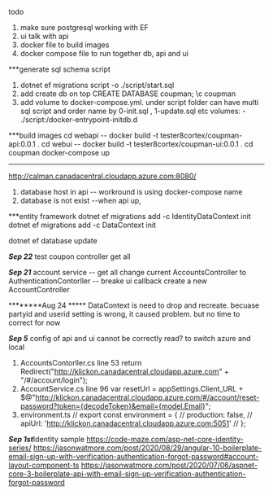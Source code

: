 todo 
1. make sure postgresql working with EF
2. ui talk with api
3. docker file to build images
4. docker compose file to run together db, api and ui   

***generate sql schema script 
1. dotnet ef migrations script -o ./script/start.sql
2. add create db on top
    CREATE DATABASE coupman; 
    \c coupman
3.  add volume to docker-compose.yml. under script folder can have multi sql script and order name by 0-init.sql , 1-update.sql etc 
    volumes:
        - ./script:/docker-entrypoint-initdb.d

***build images
cd webapi -- docker build -t tester8cortex/coupman-api:0.0.1 .
cd webui -- docker build -t tester8cortex/coupman-ui:0.0.1 .
cd coupman docker-compose up

*** 
http://calman.canadacentral.cloudapp.azure.com:8080/

1. database host in api -- workround is using docker-compose name
2. database is not exist --when api up,


***entity framework 
dotnet ef migrations add -c IdentityDataContext init
dotnet ef migrations add -c DataContext init

dotnet ef database update

***Sep 22***
test coupon controller get all

***Sep 21***
account service -- get all
change current AccountsController to AuthenticationContorller -- breake ui callback
create a new AccountController

********Aug 24 *****
DataContext is need to drop and recreate. becuase partyid and userid setting is wrong, it caused problem. but no time to correct for now

***Sep 5***
config of api and ui cannot be correctly read?
to switch azure and local
1. AccountsContorller.cs line 53 return Redirect("http://klickon.canadacentral.cloudapp.azure.com" + "/#/account/login");
2. AccountService.cs line 96  var resetUrl = appSettings.Client_URL + $@"http://klickon.canadacentral.cloudapp.azure.com/#/account/reset-password?token={decodeToken}&email={model.Email}";
3. environment.ts // export const environment = {
//   production: false,
//   apiUrl: 'http://klickon.canadacentral.cloudapp.azure.com:5051'
// };

***Sep 1st***Identity sample
https://code-maze.com/asp-net-core-identity-series/
https://jasonwatmore.com/post/2020/08/29/angular-10-boilerplate-email-sign-up-with-verification-authentication-forgot-password#account-layout-component-ts
https://jasonwatmore.com/post/2020/07/06/aspnet-core-3-boilerplate-api-with-email-sign-up-verification-authentication-forgot-password
